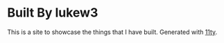 # Built By lukew3

This is a site to showcase the things that I have built. Generated with [11ty](https://www.11ty.dev/).
